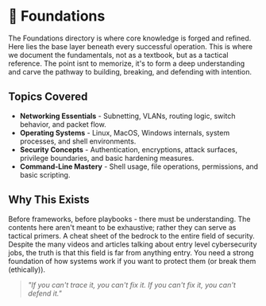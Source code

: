 # 🧱 Foundations

The Foundations directory is where core knowledge is forged and refined. Here lies the base layer beneath every successful operation. This is where we document the fundamentals, not as a textbook, but as a tactical reference. The point isnt to memorize, it's to form a deep understanding and carve the pathway to building, breaking, and defending with intention.

## Topics Covered

- **Networking Essentials** - Subnetting, VLANs, routing logic, switch behavior, and packet flow.
- **Operating Systems** - Linux, MacOS, Windows internals, system processes, and shell environments.
- **Security Concepts** - Authentication, encryptions, attack surfaces, privilege boundaries, and basic hardening measures.
- **Command-Line Mastery** - Shell usage, file operations, permissions, and basic scripting.

## Why This Exists

Before frameworks, before playbooks - there must be understanding. The contents here aren't meant to be exhaustive; rather they can serve as tactical primers. A cheat sheet of the bedrock to the entire field of security. Despite the many videos and articles talking about entry level cybersecurity jobs, the truth is that this field is far from anything entry. You need a strong foundation of how systems work if you want to protect them (or break them (ethically)).

> *"If you can't trace it, you can't fix it. If you can't fix it, you can't defend it."*
